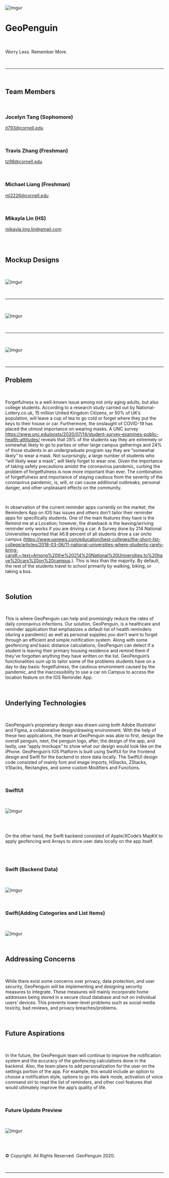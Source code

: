 ![Imgur](https://i.imgur.com/jLVFaqJ.png)

# __**GeoPenguin**__

<br>

Worry Less. Remember More.

<br>

___

<br>



## Team Members

<Br> 
  

### Jocelyn Tang (Sophomore)
jt793@cornell.edu
  



<br>


### Travis Zhang (Freshman)
tz98@cornell.edu
  

<br>


### Michael Liang (Freshman)
ml2226@cornell.edu

  
  <br>


### Mikayla Lin (HS)
mikayla.jing.lin@gmail.com


<br>

<br>

## Mockup Designs

<br>

![Imgur](https://i.imgur.com/dZjlle1.jpg)

<br>

___

<br>

![Imgur](https://i.imgur.com/wdpTa6n.jpg)

<br>

___


<br>

![Imgur](https://i.imgur.com/D8XpRkV.jpg)

<br>

___

## Problem

<br>

Forgetfulness is a well-known issue among not only aging adults, but also college students. According to a research study carried out by National-Lottery.co.uk, 15 million United Kingdom Citizens, or 50% of UK’s population, will leave a cup of tea to go cold or forget where they put the keys to their house or car. Furthermore, the onslaught of COVID-19 has placed the utmost importance on wearing masks. A UNC survey https://www.unc.edu/posts/2020/07/14/student-survey-examines-public-health-attitudes/ reveals that 28% of the students say they are extremely or somewhat likely to go to parties or other large campus gatherings and 24% of those students in an undergraduate program say they are “somewhat likely” to wear a mask. Not surprisingly, a large number of students who “will likely wear a mask”, will likely forget to wear one. Given the importance of taking safety precautions amidst the coronavirus pandemic, curbing the problem of forgetfulness is now more important than ever. The combination of forgetfulness and importance of staying cautious from the severity of the coronavirus pandemic, is, will, or can cause additional outbreaks, personal danger, and other unpleasant effects on the community.  


<br>

In observation of the current reminder apps currently on the market, the Reminders App on IOS has issues and others don't tailor their reminder apps for specifically students. One of the main features they have is the Remind me at a Location; however, the drawback is the leaving/arriving reminder only works if you are driving a car. A Survey done by 214 National Universities reported that 46.8 percent of all students drive a car on/to campus (https://www.usnews.com/education/best-colleges/the-short-list-college/articles/2018-03-06/11-national-universities-where-students-rarely-bring-cars#:~:text=Among%20the%20214%20National%20Universities,to%20have%20cars%20on%20campus.). This is less than the majority. By default, the rest of the students travel to school primarily by walking, biking, or taking a bus. 


<br>

## Solution

<br>

This is where GeoPenguin can help and promisingly reduce the rates of daily coronavirus infections. Our solution, GeoPenguin, is a healthcare and reminder application that emphasizes a default list of health reminders (during a pandemic) as well as personal supplies you don’t want to forget through an efficient and simple notification system. Along with some geofencing and basic distance calculations, GeoPenguin can detect if a student is leaving their primary housing residence and remind them if they’ve forgotten anything they have written on the list. GeoPenguin’s functionalities sum up to tailor some of the problems students have on a day to day basis: forgetfulness, the cautious environment caused by the pandemic, and the inaccessibility to use a car on Campus to access the location feature on the IOS Reminder App.

<br>

## Underlying Technologies

<br>

GeoPenguin’s proprietary design was drawn using both Adobe Illustrator and Figma, a collaborative design/drawing environment. With the help of these two applications, the team at GeoPenguin was able to first, design the overall penguin, next, the penguin logo, after, the design of the app, and lastly, use “apply mockups” to show what our design would look like on the iPhone. GeoPenguin’s IOS Platform is built using SwiftUI for the frontend design and Swift for the backend to store data locally. The SwiftUI design code consisted of mainly font and image imports, HStacks, ZStacks, VStacks, Rectangles, and some custom Modifiers and Functions. 

<br>

### SwiftUI

<br>

![Imgur](https://i.imgur.com/6mwOHdn.png)

<br>

<br>


On the other hand, the Swift backend consisted of Apple/XCode’s MapKit to apply geofencing and Arrays to store user data locally on the app itself. 

<br>

<br>

### Swift (Backend Data)

<br>

![Imgur](https://i.imgur.com/9gvkTOM.png)

<br>

### Swift(Adding Categories and List Items)

<br>

![Imgur](https://i.imgur.com/3aNT9ru.png)

<br>

## Addressing Concerns

<br>

While there exist some concerns over privacy, data protection, and user security, GeoPenguin will be implementing and designing security measures to integrate. These measures will mainly incorporate home addresses being stored in a secure cloud database and not on individual users’ devices. This prevents lower-level problems such as social media toxicity, bad reviews, and privacy breaches/problems. 

<br>

## Future Aspirations

<br>

In the future, the GeoPenguin team will continue to improve the notification system and the accuracy of the geofencing calculations done in the backend. Also, the team plans to add personalization for the user on the settings portion of the app. For example, this would include an option to choose a notification style, options to go into dark mode, activation of voice command siri to read the list of reminders, and other cool features that would ultimately improve the app’s quality of life.

<br>

### Future Update Preview

<br>

![Imgur](https://i.imgur.com/OifR4EN.png)

<br>

<br>

© Copyright. All Rights Reserved. GeoPenguin 2020.


<br>

____


<br>





